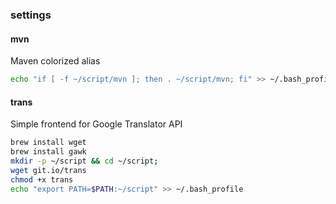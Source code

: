 ### settings

#### mvn

Maven colorized alias

```bash
echo "if [ -f ~/script/mvn ]; then . ~/script/mvn; fi" >> ~/.bash_profile
```

#### trans

Simple frontend for Google Translator API

```bash
brew install wget
brew install gawk
mkdir -p ~/script && cd ~/script;
wget git.io/trans
chmod +x trans
echo "export PATH=$PATH:~/script" >> ~/.bash_profile
```
